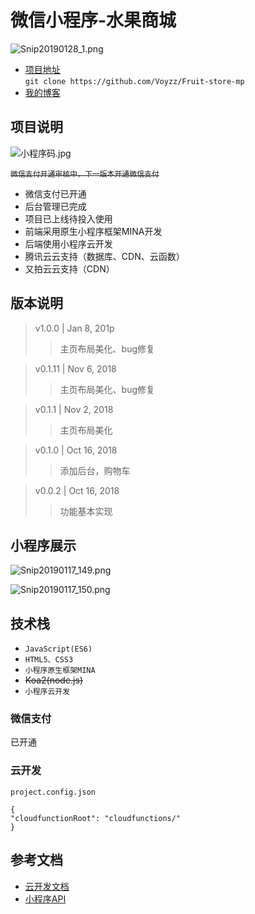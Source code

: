 # 微信小程序-水果商城

![Snip20190128_1.png](http://voyz-image.test.upcdn.net/2019/01/28/a2f5e319de86108adb4adad67908d27a.png)

 
- [项目地址](https://github.com/Voyzz/Fruit-store-mp)   
  `git clone https://github.com/Voyzz/Fruit-store-mp`
- [我的博客](http://blog.voyz.vip)

## 项目说明
![小程序码.jpg](http://voyz-image.test.upcdn.net/2018/11/06/e73d196b310001b803c4d7abe72a5a28.jpg)

  
~~`微信支付开通审核中，下一版本开通微信支付`~~ 

- 微信支付已开通
- 后台管理已完成
- 项目已上线待投入使用
- 前端采用原生小程序框架MINA开发
- 后端使用小程序云开发
- 腾讯云云支持（数据库、CDN、云函数）
- 又拍云云支持（CDN）

## 版本说明
> v1.0.0 | Jan 8, 201p
>> 主页布局美化、bug修复

> v0.1.11 | Nov 6, 2018
>> 主页布局美化、bug修复

> v0.1.1 | Nov 2, 2018
>> 主页布局美化

> v0.1.0 | Oct 16, 2018
>> 添加后台，购物车

> v0.0.2 | Oct 16, 2018
>> 功能基本实现

## 小程序展示
![Snip20190117_149.png](http://voyz-image.test.upcdn.net/2019/01/17/20774362b08b70bc676458a4375d9f71.png)

![Snip20190117_150.png](http://voyz-image.test.upcdn.net/2019/01/17/c4484768580d476848b24d21d01d7d9d.png)


## 技术栈  

- `JavaScript(ES6) `
- `HTML5、CSS3  `
- `小程序原生框架MINA ` 
- ~~Koa2(node.js)~~
- `小程序云开发` 

### 微信支付
已开通

### 云开发
`project.config.json`
```
{  
"cloudfunctionRoot": "cloudfunctions/"  
}  
```   

## 参考文档

- [云开发文档](https://developers.weixin.qq.com/miniprogram/dev/wxcloud/basis/getting-started.html)
- [小程序API](https://developers.weixin.qq.com/miniprogram/dev/api/)

